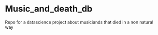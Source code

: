 # Music_and_death_db
Repo for a datascience project about musiciands that died in a non natural way
